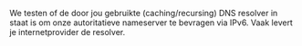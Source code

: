 We testen of de door jou gebruikte (caching/recursing) DNS resolver in staat is om onze autoritatieve nameserver te bevragen via IPv6. Vaak levert je internetprovider de resolver.
